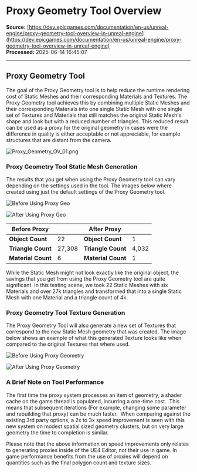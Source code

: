# Proxy Geometry Tool Overview

**Source:** [https://dev.epicgames.com/documentation/en-us/unreal-engine/proxy-geometry-tool-overview-in-unreal-engine](https://dev.epicgames.com/documentation/en-us/unreal-engine/proxy-geometry-tool-overview-in-unreal-engine)  
**Processed:** 2025-06-14 16:45:07

---

## Proxy Geometry Tool

The goal of the Proxy Geometry tool is to help reduce the runtime rendering cost of Static Meshes and their corresponding Materials and Textures. The Proxy Geometry tool achieves this by combining multiple Static Meshes and their corresponding Materials into one single Static Mesh with one single set of Textures and Materials that still matches the original Static Mesh's shape and look but with a reduced number of triangles. This reduced result can be used as a proxy for the original geometry in cases were the difference in quality is either acceptable or not appreciable, for example structures that are distant from the camera.

![Proxy_Geometry_OV_01.png](https://d1iv7db44yhgxn.cloudfront.net/documentation/images/5dadd3f6-deb4-4223-9c7e-d28530c7f4ea/proxy_geometry_ov_01.png)

### Proxy Geometry Tool Static Mesh Generation

The results that you get when using the Proxy Geometry tool can vary depending on the settings used in the tool. The images below where created using just the default settings of the Proxy Geometry tool.

![Before Using Proxy Geo](https://d1iv7db44yhgxn.cloudfront.net/documentation/images/029164fc-af95-406d-bb03-060f8caac4e5/proxygeo_orginal_01.png)

![After Using Proxy Geo](https://d1iv7db44yhgxn.cloudfront.net/documentation/images/4ff2c5a8-b84c-4e9d-a67f-d6a500e39e8d/proxygeo_crunched_01.png)

| **Before Proxy** |   | **After Proxy** |   |
| --- | --- | --- | --- |
| **Object Count** | 22 | **Object Count** | 1 |
| **Triangle Count** | 27,308 | **Triangle Count** | 4,032 |
| **Material Count** | 6 | **Material Count** | 1 |

While the Static Mesh might not look exactly like the original object, the savings that you get from using the Proxy Geometry tool are quite significant. In this testing scene, we took 22 Static Meshes with six Materials and over 27k triangles and transformed that into a single Static Mesh with one Material and a triangle count of 4k.

### Proxy Geometry Tool Texture Generation

The Proxy Geometry Tool will also generate a new set of Textures that correspond to the new Static Mesh geometry that was created. The image below shows an example of what this generated Texture looks like when compared to the original Textures that where used. 

![Before Using Proxy Geometry](https://d1iv7db44yhgxn.cloudfront.net/documentation/images/5d44a6ca-ca74-4be8-b3c3-5c5086ba80e1/proxygeo_default_texture_01.png)

![After Using Proxy Geometry](https://d1iv7db44yhgxn.cloudfront.net/documentation/images/a582a338-d675-4d49-a199-e9188067827e/proxygeo_crunched_texture_01.png)

### A Brief Note on Tool Performance

The first time the proxy system processes an item of geometry, a shader cache on the game thread is populated, incurring a one-time cost.  This means that subsequent iterations (For example, changing some parameter and rebuilding that proxy) can be much faster.  When comparing against the existing 3rd party options, a 2x to 3x speed improvement is seen with this new system on modest spatial sized geometry clusters, but on very large geometry the time to completion is similar.

Please note that the above information on speed improvements only relates to generating proxies inside of the UE4 Editor, not their use in game. In game performance benefits from the use of proxies will depend on quantities such as the final polygon count and texture sizes.
